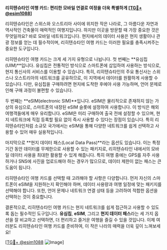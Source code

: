 **리히텐슈타인 여행 카드: 편리한 모바일 연결로 여정을 더욱 특별하게 [[TG💪+ @esim1088](https://t.me/s/esim1088)]**

리히텐슈타인은 스위스와 오스트리아 사이에 위치한 작은 나라로, 그 아름다운 자연과 역사적인 건축물이 매력적인 여행지입니다. 하지만 이곳을 방문할 때 가장 중요한 것은 무엇일까요? 바로 모바일 네트워크입니다. 현지에서의 데이터 사용은 현지 생활이나 관광 정보를 얻는 데 필수적이며, 리히텐슈타인 여행 카드는 이러한 필요를 충족시켜주는 중요한 도구입니다.

리히텐슈타인 여행 카드는 크게 세 가지 유형으로 나뉩니다. 첫 번째는 **유심칩(UIM)**입니다. 유심칩은 전통적인 방식으로 스마트폰에 삽입하여 사용하는 방식으로, 현지 통신사의 서비스를 이용할 수 있습니다. 특히, 리히텐슈타인의 주요 통신사는 스위스나 오스트리아의 네트워크를 공유하므로, 이 지역에서 데이터를 원활하게 사용할 수 있습니다. 다만, 유심칩을 구매하려면 현지에 도착한 후에야 사용 가능하며, 언어 문제로 인해 구매 과정이 불편할 수 있습니다.

두 번째는 **eSIM(electronic SIM)**입니다. eSIM은 물리적으로 존재하지 않는 가상의 유심으로, 스마트폰의 내장된 eSIM 슬롯에 설정하여 사용합니다. 이 방식은 해외여행객들에게 매우 유리합니다. eSIM은 미리 구매하여 출국 전에 설정할 수 있으며, 현지 네트워크에 직접 등록할 필요 없이 즉시 사용할 수 있다는 장점이 있습니다. 특히 리히텐슈타인처럼 소규모 국가에서는 eSIM을 통해 다양한 네트워크를 쉽게 선택하고 사용할 수 있어 매우 실용적입니다.

마지막으로 **현지 데이터 패스(Local Data Pass)**라는 옵션도 있습니다. 이는 특정 기간 동안 데이터를 무제한으로 사용할 수 있는 패키지로, 리히텐슈타인 내에서의 모바일 데이터 사용을 최대한 활용할 수 있게 해줍니다. 특히 여행 중에는 GPS를 자주 사용하거나 SNS에 사진을 업로드해야 하는 경우가 많으므로, 데이터 제한이 없는 패스는 큰 도움이 됩니다.

리히텐슈타인 여행 카드를 선택할 때 고려해야 할 사항은 다양합니다. 먼저 자신의 스마트폰이 eSIM을 지원하는지 확인해야 하며, 데이터 사용량과 여행 일정에 맞는 패키지를 선택해야 합니다. 또한, 언어 문제나 네트워크 연결 상태 등을 고려하여 적합한 옵션을 선택하는 것이 중요합니다.

결론적으로, 리히텐슈타인 여행 카드는 현지 네트워크를 쉽게 접근하고 사용할 수 있도록 돕는 필수적인 도구입니다. **유심칩**, **eSIM**, 그리고 **현지 데이터 패스**라는 세 가지 옵션을 잘 비교하고 선택하면, 더 편리하고 즐거운 여행을 즐길 수 있을 것입니다. 이제 여러분도 리히텐슈타인 여행 카드를 준비하여, 이 작은 나라의 매력을 더욱 깊이 느껴보세요! 

[[TG💪+ @esim1088](https://t.me/s/esim1088) ![Image](https://i.postimg.cc/Y0z9fWf4/image.png)]